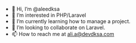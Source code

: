 - 👋 Hi, I’m @aleedksa
- 👀 I’m interested in PHP/Laravel
- 🌱 I’m currently learning how to manage a project.
- 💞️ I’m looking to collaborate on Laravel.
- 📫 How to reach me at ali.a@devdksa.com

<!---
aleedksa/aleedksa is a ✨ special ✨ repository because its `README.md` (this file) appears on your GitHub profile.
You can click the Preview link to take a look at your changes.
--->
